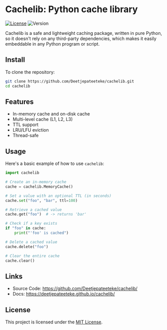 # Cachelib: Python cache library

[![License](https://img.shields.io/badge/license-MIT-green.svg)](LICENSE)
![Version](https://img.shields.io/badge/version-0.5.2-blue.svg)

Cachelib is a safe and lightweight caching package, written in pure Python,
so it doesn't rely on any third-party dependencies, which makes it easily embeddable in any Python program or script.

## Install

To clone the repository:

```bash
git clone https://github.com/Deetjepateeteke/cachelib.git
cd cachelib
```

## Features

- In-memory cache and on-disk cache
- Multi-level cache (L1, L2, L3)
- TTL support
- LRU/LFU eviction
- Thread-safe

## Usage

Here's a basic example of how to use `cachelib`:

```python
import cachelib

# Create an in-memory cache
cache = cachelib.MemoryCache()

# Set a value with an optional TTL (in seconds)
cache.set("foo", "bar", ttl=100)

# Retrieve a cached value
cache.get("foo")  # -> returns 'bar'

# Check if a key exists
if "foo" in cache:
    print("'foo' is cached")

# Delete a cached value
cache.delete("foo")

# Clear the entire cache
cache.clear()
```

## Links

- Source Code: https://github.com/Deetjepateeteke/cachelib/
- Docs: https://deetjepateeteke.github.io/cachelib/

## License

This project is licensed under the [MIT License](LICENSE).
